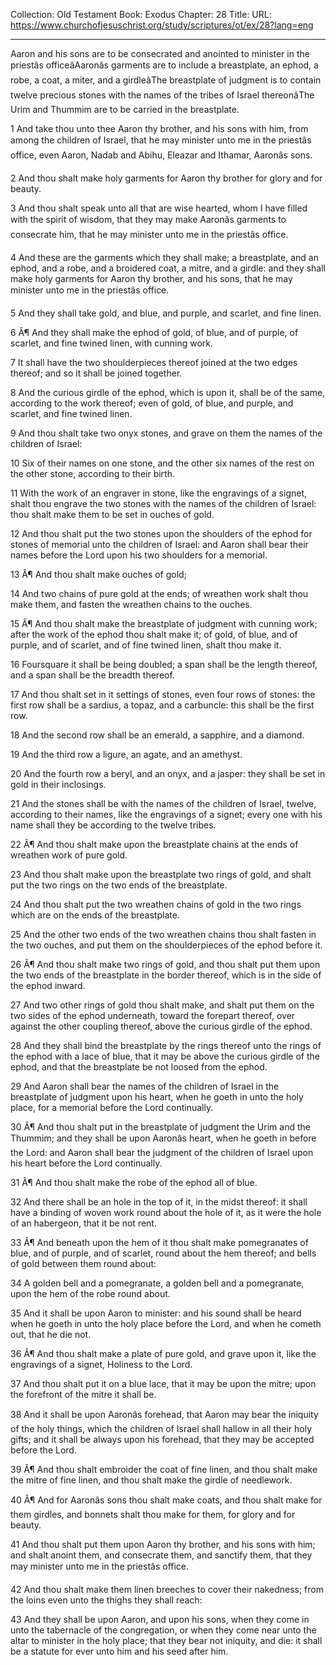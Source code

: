 Collection: Old Testament
Book: Exodus
Chapter: 28
Title: 
URL: https://www.churchofjesuschrist.org/study/scriptures/ot/ex/28?lang=eng

---

Aaron and his sons are to be consecrated and anointed to minister in the priestâs officeâAaronâs garments are to include a breastplate, an ephod, a robe, a coat, a miter, and a girdleâThe breastplate of judgment is to contain twelve precious stones with the names of the tribes of Israel thereonâThe Urim and Thummim are to be carried in the breastplate.

1 And take thou unto thee Aaron thy brother, and his sons with him, from among the children of Israel, that he may minister unto me in the priestâs office, even Aaron, Nadab and Abihu, Eleazar and Ithamar, Aaronâs sons.

2 And thou shalt make holy garments for Aaron thy brother for glory and for beauty.

3 And thou shalt speak unto all that are wise hearted, whom I have filled with the spirit of wisdom, that they may make Aaronâs garments to consecrate him, that he may minister unto me in the priestâs office.

4 And these are the garments which they shall make; a breastplate, and an ephod, and a robe, and a broidered coat, a mitre, and a girdle: and they shall make holy garments for Aaron thy brother, and his sons, that he may minister unto me in the priestâs office.

5 And they shall take gold, and blue, and purple, and scarlet, and fine linen.

6 Â¶ And they shall make the ephod of gold, of blue, and of purple, of scarlet, and fine twined linen, with cunning work.

7 It shall have the two shoulderpieces thereof joined at the two edges thereof; and so it shall be joined together.

8 And the curious girdle of the ephod, which is upon it, shall be of the same, according to the work thereof; even of gold, of blue, and purple, and scarlet, and fine twined linen.

9 And thou shalt take two onyx stones, and grave on them the names of the children of Israel:

10 Six of their names on one stone, and the other six names of the rest on the other stone, according to their birth.

11 With the work of an engraver in stone, like the engravings of a signet, shalt thou engrave the two stones with the names of the children of Israel: thou shalt make them to be set in ouches of gold.

12 And thou shalt put the two stones upon the shoulders of the ephod for stones of memorial unto the children of Israel: and Aaron shall bear their names before the Lord upon his two shoulders for a memorial.

13 Â¶ And thou shalt make ouches of gold;

14 And two chains of pure gold at the ends; of wreathen work shalt thou make them, and fasten the wreathen chains to the ouches.

15 Â¶ And thou shalt make the breastplate of judgment with cunning work; after the work of the ephod thou shalt make it; of gold, of blue, and of purple, and of scarlet, and of fine twined linen, shalt thou make it.

16 Foursquare it shall be being doubled; a span shall be the length thereof, and a span shall be the breadth thereof.

17 And thou shalt set in it settings of stones, even four rows of stones: the first row shall be a sardius, a topaz, and a carbuncle: this shall be the first row.

18 And the second row shall be an emerald, a sapphire, and a diamond.

19 And the third row a ligure, an agate, and an amethyst.

20 And the fourth row a beryl, and an onyx, and a jasper: they shall be set in gold in their inclosings.

21 And the stones shall be with the names of the children of Israel, twelve, according to their names, like the engravings of a signet; every one with his name shall they be according to the twelve tribes.

22 Â¶ And thou shalt make upon the breastplate chains at the ends of wreathen work of pure gold.

23 And thou shalt make upon the breastplate two rings of gold, and shalt put the two rings on the two ends of the breastplate.

24 And thou shalt put the two wreathen chains of gold in the two rings which are on the ends of the breastplate.

25 And the other two ends of the two wreathen chains thou shalt fasten in the two ouches, and put them on the shoulderpieces of the ephod before it.

26 Â¶ And thou shalt make two rings of gold, and thou shalt put them upon the two ends of the breastplate in the border thereof, which is in the side of the ephod inward.

27 And two other rings of gold thou shalt make, and shalt put them on the two sides of the ephod underneath, toward the forepart thereof, over against the other coupling thereof, above the curious girdle of the ephod.

28 And they shall bind the breastplate by the rings thereof unto the rings of the ephod with a lace of blue, that it may be above the curious girdle of the ephod, and that the breastplate be not loosed from the ephod.

29 And Aaron shall bear the names of the children of Israel in the breastplate of judgment upon his heart, when he goeth in unto the holy place, for a memorial before the Lord continually.

30 Â¶ And thou shalt put in the breastplate of judgment the Urim and the Thummim; and they shall be upon Aaronâs heart, when he goeth in before the Lord: and Aaron shall bear the judgment of the children of Israel upon his heart before the Lord continually.

31 Â¶ And thou shalt make the robe of the ephod all of blue.

32 And there shall be an hole in the top of it, in the midst thereof: it shall have a binding of woven work round about the hole of it, as it were the hole of an habergeon, that it be not rent.

33 Â¶ And beneath upon the hem of it thou shalt make pomegranates of blue, and of purple, and of scarlet, round about the hem thereof; and bells of gold between them round about:

34 A golden bell and a pomegranate, a golden bell and a pomegranate, upon the hem of the robe round about.

35 And it shall be upon Aaron to minister: and his sound shall be heard when he goeth in unto the holy place before the Lord, and when he cometh out, that he die not.

36 Â¶ And thou shalt make a plate of pure gold, and grave upon it, like the engravings of a signet, Holiness to the Lord.

37 And thou shalt put it on a blue lace, that it may be upon the mitre; upon the forefront of the mitre it shall be.

38 And it shall be upon Aaronâs forehead, that Aaron may bear the iniquity of the holy things, which the children of Israel shall hallow in all their holy gifts; and it shall be always upon his forehead, that they may be accepted before the Lord.

39 Â¶ And thou shalt embroider the coat of fine linen, and thou shalt make the mitre of fine linen, and thou shalt make the girdle of needlework.

40 Â¶ And for Aaronâs sons thou shalt make coats, and thou shalt make for them girdles, and bonnets shalt thou make for them, for glory and for beauty.

41 And thou shalt put them upon Aaron thy brother, and his sons with him; and shalt anoint them, and consecrate them, and sanctify them, that they may minister unto me in the priestâs office.

42 And thou shalt make them linen breeches to cover their nakedness; from the loins even unto the thighs they shall reach:

43 And they shall be upon Aaron, and upon his sons, when they come in unto the tabernacle of the congregation, or when they come near unto the altar to minister in the holy place; that they bear not iniquity, and die: it shall be a statute for ever unto him and his seed after him.
